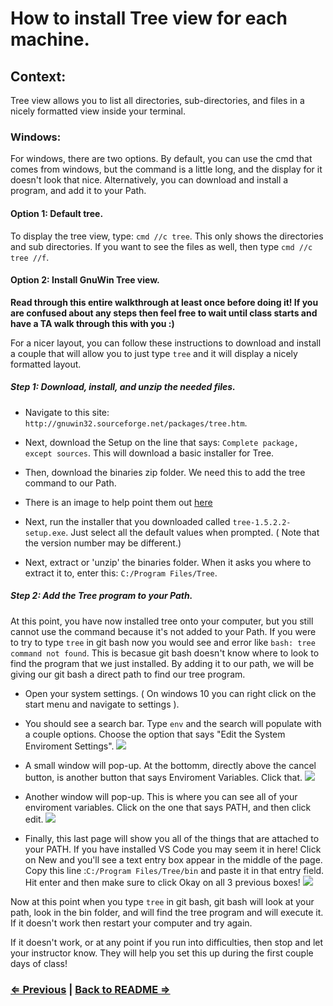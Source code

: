 # How to install Tree view for each machine.

## Context:

Tree view allows you to list all directories, sub-directories, and files in a nicely formatted view inside your terminal.

### Windows:

For windows, there are two options. By default, you can use the cmd that comes from windows, but the command is a little long, and the display for it doesn't look that nice. Alternatively, you can download and install a program, and add it to your Path.


#### Option 1: Default tree.

To display the tree view, type: `cmd //c tree`. This only shows the directories and sub directories. If you want to see the files as well, then type `cmd //c tree //f`.




#### Option 2: Install GnuWin Tree view.


**Read through this entire walkthrough at least once before doing it! If you are confused about any steps then feel free to wait until class starts and have a TA walk through this with you :)**

For a nicer layout, you can follow these instructions to download and install a couple  that will allow you to just type `tree` and it will display a nicely formatted layout.

##### Step 1: Download, install, and unzip the needed files.

- Navigate to this site: `http://gnuwin32.sourceforge.net/packages/tree.htm`.
- Next, download the Setup on the line that says:  `Complete package, except sources`. This will download a basic installer for Tree.
- Then, download the binaries zip folder. We need this to add the tree command to our Path.
- There is an image to help point them out [here](https://imgur.com/a/jcznS)
   
- Next, run the installer that you downloaded called `tree-1.5.2.2-setup.exe`. Just select all the default values when prompted. ( Note that the version number may be different.)
- Next, extract or 'unzip' the binaries folder. When it asks you where to extract it to, enter this: `C:/Program Files/Tree`.

##### Step 2: Add the Tree program to your Path.

At this point, you have now installed tree onto your computer, but you still cannot use the command because it's not added to your Path. 
If you were to try to type `tree` in git bash now you would see and error like `bash: tree command not found`. This is becasue git bash doesn't know where to look to find the program that we just installed. By adding it to our path, we will be giving our git bash a direct path to find our tree program.

- Open your system settings. ( On windows 10 you can right click on the start menu and navigate to settings ).

- You should see a search bar. Type `env` and the search will populate with a couple options. Choose the option that says "Edit the System Enviroment Settings".
![](https://i.imgur.com/ZT7xvD9.png)

- A small window will pop-up. At the bottomm, directly above the cancel button, is another button that says Enviroment Variables. Click that.
![](https://i.imgur.com/IjkiSrk.png)

- Another window will pop-up. This is where you can see all of your enviroment variables. Click on the one that says PATH, and then click edit.
![](https://i.imgur.com/t25DE7n.png)

- Finally, this last page will show you all of the things that are attached to your PATH. If you have installed VS Code you may seem it in here! Click on New and you'll see a text entry box appear in the middle of the page. Copy this line :`C:/Program Files/Tree/bin` and paste it in that entry field. Hit enter and then make sure to click Okay on all 3 previous boxes!
![](https://i.imgur.com/1RmmVdh.png)

Now at this point when you type `tree` in git bash, git bash will look at your path, look in the bin folder, and will find the tree program and will execute it. If it doesn't work then restart your computer and try again.


If it doesn't work, or at any point if you run into difficulties, then stop and let your instructor know. They will help you set this up during the first couple days of class!
 
### [⇐ Previous](3_git.md) | [Back to README ⇒](../../../../../)
